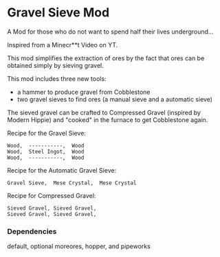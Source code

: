# Gravel Sieve Mod
A Mod for those who do not want to spend half their lives underground...

Inspired from a Minecr**t Video on YT.

This mod simplifies the extraction of ores by the fact that ores can be obtained simply by sieving gravel.

This mod includes three new tools:
 - a hammer to produce gravel from Cobblestone
 - two gravel sieves to find ores (a manual sieve and a automatic sieve)

The sieved gravel can be crafted to Compressed Gravel (inspired by Modern Hippie) and "cooked" in the furnace to get Cobblestone again.

Recipe for the Gravel Sieve:

    Wood,  -----------,  Wood
    Wood,  Steel Ingot,  Wood
    Wood,  -----------,  Wood


Recipe for the Automatic Gravel Sieve:

    Gravel Sieve,  Mese Crystal,  Mese Crystal


Recipe for Compressed Gravel:

    Sieved Gravel, Sieved Gravel,
    Sieved Gravel, Sieved Gravel,


### Dependencies
default, optional moreores, hopper, and pipeworks
